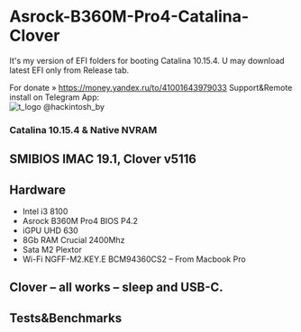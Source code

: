 # Asrock-B360M-Pro4-Catalina-Clover


It's my version of EFI folders for booting Catalina 10.15.4. U may download latest EFI only from Release tab.<br>


For donate » https://money.yandex.ru/to/41001643979033
Support&Remote install on Telegram App:<br> 
![t_logo](https://user-images.githubusercontent.com/6239630/73442546-179b4b80-4366-11ea-9a1e-1e96102aa86c.png) @hackintosh_by 

<h3>Catalina 10.15.4 &  Native NVRAM</h3>
<h2>SMIBIOS IMAC 19.1, Clover v5116</h2>
<h2>Hardware</h2>
<ul>
<li>Intel i3 8100</li>
<li>Asrock B360M Pro4 BIOS P4.2</li>
<li>iGPU UHD 630 </li>
<li>8Gb RAM Crucial 2400Mhz</li>
<li>Sata M2 Plextor</li>
<li>Wi-Fi NGFF-M2.KEY.E BCM94360CS2 – From Macbook Pro</li>
</ul>

<h2>Clover – all works – sleep and USB-C.</h2>





<h2>Tests&Benchmarks</h2>



